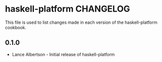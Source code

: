 haskell-platform CHANGELOG
==========================

This file is used to list changes made in each version of the haskell-platform
cookbook.

0.1.0
-----
- Lance Albertson - Initial release of haskell-platform
